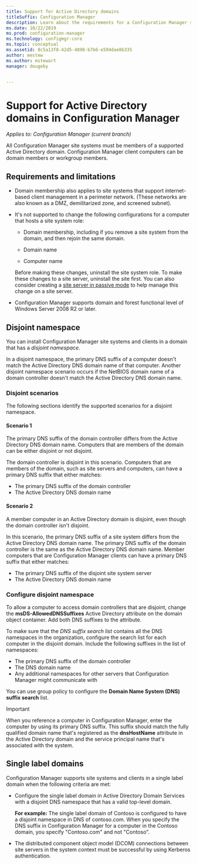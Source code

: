 ```yaml
---
title: Support for Active Directory domains
titleSuffix: Configuration Manager
description: Learn about the requirements for a Configuration Manager site system in an Active Directory domain.
ms.date: 10/22/2019
ms.prod: configuration-manager
ms.technology: configmgr-core
ms.topic: conceptual
ms.assetid: 8c5a13f8-42d5-4898-b7b6-e594dae8b335
author: mestew
ms.author: mstewart
manager: dougeby


---
```


# Support for Active Directory domains in Configuration Manager

*Applies to: Configuration Manager (current branch)*

All Configuration Manager site systems must be members of a supported Active Directory domain. Configuration Manager client computers can be domain members or workgroup members.  

## Requirements and limitations

- Domain membership also applies to site systems that support internet-based client management in a perimeter network. (These networks are also known as a DMZ, demilitarized zone, and screened subnet).  

- It's not supported to change the following configurations for a computer that hosts a site system role:  

  - Domain membership, including if you remove a site system from the domain, and then rejoin the same domain.

  - Domain name  

  - Computer name  

  Before making these changes, uninstall the site system role. To make these changes to a site server, uninstall the site first. You can also consider creating a [site server in passive mode](/sccm/core/servers/deploy/configure/site-server-high-availability) to help manage this change on a site server.

- Configuration Manager supports domain and forest functional level of Windows Server 2008 R2 or later.<!-- SCCMDocs#1853 -->

## <a name="bkmk_Disjoint"></a> Disjoint namespace

You can install Configuration Manager site systems and clients in a domain that has a *disjoint namespace*.  

In a disjoint namespace, the primary DNS suffix of a computer doesn't match the Active Directory DNS domain name of that computer. Another disjoint namespace scenario occurs if the NetBIOS domain name of a domain controller doesn't match the Active Directory DNS domain name.  

### Disjoint scenarios

The following sections identify the supported scenarios for a disjoint namespace.  

#### Scenario 1

The primary DNS suffix of the domain controller differs from the Active Directory DNS domain name. Computers that are members of the domain can be either disjoint or not disjoint.

The domain controller is disjoint in this scenario. Computers that are members of the domain, such as site servers and computers, can have a primary DNS suffix that either matches:

- The primary DNS suffix of the domain controller
- The Active Directory DNS domain name

#### Scenario 2

A member computer in an Active Directory domain is disjoint, even though the domain controller isn't disjoint.

In this scenario, the primary DNS suffix of a site system differs from the Active Directory DNS domain name. The primary DNS suffix of the domain controller is the same as the Active Directory DNS domain name. Member computers that are Configuration Manager clients can have a primary DNS suffix that either matches:

- The primary DNS suffix of the disjoint site system server
- The Active Directory DNS domain name

### Configure disjoint namespace

To allow a computer to access domain controllers that are disjoint, change the **msDS-AllowedDNSSuffixes** Active Directory attribute on the domain object container. Add both DNS suffixes to the attribute.  

To make sure that the *DNS suffix search list* contains all the DNS namespaces in the organization, configure the search list for each computer in the disjoint domain. Include the following suffixes in the list of namespaces:

- The primary DNS suffix of the domain controller
- The DNS domain name
- Any additional namespaces for other servers that Configuration Manager might communicate with

You can use group policy to configure the **Domain Name System (DNS) suffix search** list.  

> [!IMPORTANT]  
> When you reference a computer in Configuration Manager, enter the computer by using its primary DNS suffix. This suffix should match the fully qualified domain name that's registered as the **dnsHostName** attribute in the Active Directory domain and the service principal name that's associated with the system.  

## <a name="bkmk_SLD"></a> Single label domains

Configuration Manager supports site systems and clients in a single label domain when the following criteria are met:  

- Configure the single label domain in Active Directory Domain Services with a disjoint DNS namespace that has a valid top-level domain.  

  **For example:** The single label domain of Contoso is configured to have a disjoint namespace in DNS of contoso.com. When you specify the DNS suffix in Configuration Manager for a computer in the Contoso domain, you specify "Contoso.com" and not "Contoso".  

- The distributed component object model (DCOM) connections between site servers in the system context must be successful by using Kerberos authentication.  
